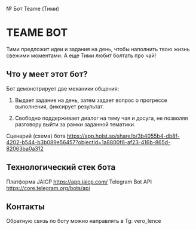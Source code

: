 № Бот Teame (Тими)

# TEAME BOT

Тими предложит идеи и задания на день, чтобы наполнить твою жизнь свежими моментами. А еще Тими любит болтать про чай!


## Что у меет этот бот?

Бот демонстрирует две механики общения:

1. Выдает задание на день, затем задает вопрос о прогрессе выполнения, фиксирует результат.

2. Свободно поддерживает диалог на тему чая и досуга, не позволяя разговору выйти за рамки заданной тематики.

Сценарий (схема) бота https://app.holst.so/share/b/3b4055b4-db8f-4202-b544-b3b089e56457?objectId=1a8800f6-af23-416b-865d-82063ba0a312

## Технологический стек бота

Платформа JAICP https://app.jaicp.com/
Telegram Bot API https://core.telegram.org/bots/api

## Контакты

Обратную связь по боту можно направлять в Tg: vero_lence